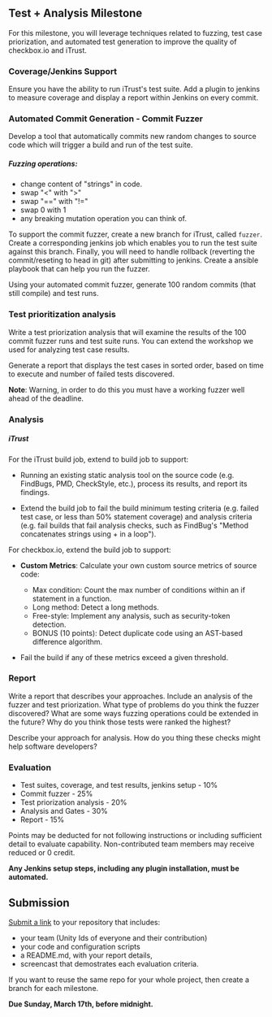 ## Test + Analysis Milestone

For this milestone, you will leverage techniques related to fuzzing, test case priorization, and automated test generation to improve the quality of checkbox.io and iTrust.

### Coverage/Jenkins Support

Ensure you have the ability to run iTrust's test suite. Add a plugin to jenkins to measure coverage and display a report within Jenkins on every commit.

### Automated Commit Generation - Commit Fuzzer

Develop a tool that automatically commits new random changes to source code which will trigger a build and run of the test suite.

##### Fuzzing operations:

   - change content of "strings" in code.
   - swap "<" with ">"
   - swap "==" with "!="
   - swap 0 with 1
   - any breaking mutation operation you can think of.

To support the commit fuzzer, create a new branch for iTrust, called `fuzzer`.
Create a corresponding jenkins job which enables you to run the test suite against this branch. Finally, you will need to handle rollback (reverting the commit/reseting to head in git) after submitting to jenkins. Create a  ansible playbook that can help you run the fuzzer.

Using your automated commit fuzzer, generate 100 random commits (that still compile) and test runs. 

### Test prioritization analysis

Write a test priorization analysis that will examine the results of the 100 commit fuzzer runs and test suite runs.  You can extend the workshop we used for analyzing test case results. 

Generate a report that displays the test cases in sorted order, based on time to execute and number of failed tests discovered.

**Note**: Warning, in order to do this you must have a working fuzzer well ahead of the deadline.

### Analysis

##### iTrust

For the iTrust build job, extend to build job to support:

* Running an existing static analysis tool on the source code (e.g. FindBugs, PMD, CheckStyle, etc.), process its results, and report its findings.

* Extend the build job to fail the build minimum testing criteria (e.g. failed test case, or less than 50% statement coverage) and analysis criteria (e.g. fail builds that fail analysis checks, such as FindBug's "Method concatenates strings using + in a loop").

For checkbox.io, extend the build job to support:

* **Custom Metrics**: Calculate your own custom source metrics of source code:

   * Max condition: Count the max number of conditions within an if statement in a function.
   * Long method: Detect a long methods.
   * Free-style: Implement any analysis, such as security-token detection.
   * BONUS (10 points): Detect duplicate code using an AST-based difference algorithm.

* Fail the build if any of these metrics exceed a given threshold.


### Report

Write a report that describes your approaches. Include an analysis of the fuzzer and test priorization. What type of problems do you think the fuzzer discovered? What are some ways fuzzing operations could be extended in the future? Why do you think those tests were ranked the highest?

Describe your approach for analysis. How do you thing these checks might help software developers?

### Evaluation

* Test suites, coverage, and test results, jenkins setup - 10%
* Commit fuzzer - 25%
* Test priorization analysis - 20%
* Analysis and Gates - 30%
* Report - 15%

Points may be deducted for not following instructions or including sufficient detail to evaluate capability. Non-contributed team members may receive reduced or 0 credit.

**Any Jenkins setup steps, including any plugin installation, must be automated.**

## Submission

[Submit a link](https://docs.google.com/forms/d/e/1FAIpQLSfJPzE69558yTFVqXpbu3sNY4yT3m0rLWrgAURfKSfLqpTtpA/viewform?usp=sf_link) to your repository that includes:

* your team (Unity Ids of everyone and their contribution)
* your code and configuration scripts
* a README.md, with your report details,
* screencast that demostrates each evaluation criteria.

If you want to reuse the same repo for your whole project, then create a branch for each milestone.

**Due Sunday, March 17th, before midnight.**
